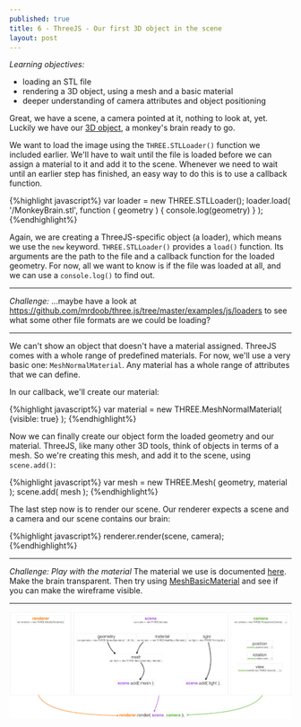 ```yaml
---
published: true
title: 6 - ThreeJS - Our first 3D object in the scene
layout: post
---
```

_Learning objectives:_

* loading an STL file
* rendering a 3D object, using a mesh and a basic material
* deeper understanding of camera attributes and object positioning


Great, we have a scene, a camera pointed at it, nothing to look at, yet.
Luckily we have our [3D object](link!), a monkey's brain ready to go.

We want to load the image using the `THREE.STLLoader()` function we included earlier.
We'll have to wait until the file is loaded before we can assign a material to it and add it to the scene.
Whenever we need to wait until an earlier step has finished, an easy way to do this is to use a callback function.

{%highlight javascript%}
var loader = new THREE.STLLoader();
loader.load( '/MonkeyBrain.stl', function ( geometry ) {
	console.log(geometry)
} );
{%endhighlight%}

Again, we are creating a ThreeJS-specific object (a loader), which means we use the `new` keyword. `THREE.STLLoader()` provides a `load()` function. Its arguments are the path to the file and a callback function for the loaded geometry. For now, all we want to know is if the file was loaded at all, and we can use a `console.log()` to find out.

___

_Challenge:_
...maybe have a look at https://github.com/mrdoob/three.js/tree/master/examples/js/loaders to see what some other file formats are we could be loading?

___

We can't show an object that doesn't have a material assigned. ThreeJS comes with a whole range of predefined materials. For now, we'll use a very basic one: `MeshNormalMaterial`. Any material has a whole range of attributes that we can define. 

In our callback, we'll create our material:

{%highlight javascript%}
var material = new THREE.MeshNormalMaterial( {visible: true} );
{%endhighlight%}


Now we can finally create our object form the loaded geometry and our material. ThreeJS, like many other 3D tools, think of objects in terms of a mesh. So we're creating this mesh, and add it to the scene, using `scene.add()`:

{%highlight javascript%}
var mesh = new THREE.Mesh( geometry, material );
scene.add( mesh );
{%endhighlight%}

The last step now is to render our scene. Our renderer expects a scene and a camera and our scene contains our brain:

{%highlight javascript%}
renderer.render(scene, camera);
{%endhighlight%}

___

_Challenge: Play with the material_
The material we use is documented [here](http://threejs.org/docs/index.html#Reference/Materials/MeshNormalMaterial). Make the brain transparent.
Then try using [MeshBasicMaterial](http://threejs.org/docs/index.html#Reference/Materials/MeshBasicMaterial) and see if you can make the wireframe visible.

___

[![code flow](https://raw.githubusercontent.com/IsaKiko/ThreeJS-course/master/_posts/flow.png)](https://raw.githubusercontent.com/IsaKiko/ThreeJS-course/master/_posts/flow.png)
